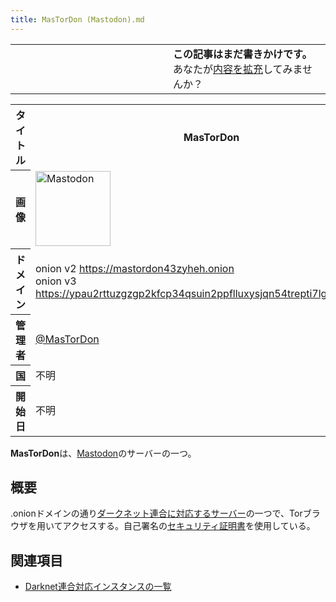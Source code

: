 ```yaml
---
title: MasTorDon (Mastodon).md
---
```

<div>

<table>
<colgroup>
<col style="width: 50%" />
<col style="width: 50%" />
</colgroup>
<tbody>
<tr class="odd">
<td></td>
<td><strong>この記事はまだ書きかけです。</strong>
<div>
あなたが<a href="https://ja.mstdn.wiki/MasTorDon_(Mastodon)&amp;action=edit" rel="nofollow">内容を拡充</a>してみませんか？
</div></td>
</tr>
</tbody>
</table>

<table>
<colgroup>
<col style="width: 50%" />
<col style="width: 50%" />
</colgroup>
<tbody>
<tr class="header">
<th>タイトル</th>
<th>MasTorDon</th>
</tr>

<tr class="odd">
<th>画像</th>
<td><a href="/%E3%83%95%E3%82%A1%E3%82%A4%E3%83%AB:Mastodon_logo.png" title="Mastodon"><img src="/images/thumb/0/00/Mastodon_logo.png/120px-Mastodon_logo.png" srcset="/images/thumb/0/00/Mastodon_logo.png/180px-Mastodon_logo.png 1.5x, /images/0/00/Mastodon_logo.png 2x" width="120" height="120" alt="Mastodon" /></a></td>
</tr>
<tr class="even">
<th scope="row">ドメイン</th>
<td>onion v2 <a href="https://mastordon43zyheh.onion" rel="nofollow">https://mastordon43zyheh.onion</a><br />
onion v3 <a href="https://ypau2rttuzgzgp2kfcp34qsuin2ppflluxysjqn54trepti7lgaiouad.onion" rel="nofollow">https://ypau2rttuzgzgp2kfcp34qsuin2ppflluxysjqn54trepti7lgaiouad.onion</a></td>
</tr>
<tr class="odd">
<th scope="row">管理者</th>
<td><a href="https://mastordon43zyheh.onion/@MasTorDon" rel="nofollow">@MasTorDon</a></td>
</tr>
<tr class="even">
<th scope="row">国</th>
<td>不明</td>
</tr>
<tr class="odd">
<th scope="row">開始日</th>
<td>不明</td>
</tr>
</tbody>
</table>

**MasTorDon**は、[Mastodon](/%E3%83%9E%E3%82%B9%E3%83%88%E3%83%89%E3%83%B3 "マストドン")のサーバーの一つ。

## 概要

.onionドメインの通り[ダークネット連合に対応するサーバー](/Darknet%E9%80%A3%E5%90%88%E5%AF%BE%E5%BF%9C%E3%82%A4%E3%83%B3%E3%82%B9%E3%82%BF%E3%83%B3%E3%82%B9%E3%81%AE%E4%B8%80%E8%A6%A7 "Darknet連合対応インスタンスの一覧")の一つで、Torブラウザを用いてアクセスする。自己署名の[セキュリティ証明書](/%E3%82%BB%E3%82%AD%E3%83%A5%E3%83%AA%E3%83%86%E3%82%A3%E8%A8%BC%E6%98%8E%E6%9B%B8 "セキュリティ証明書")を使用している。

## 関連項目

-   [Darknet連合対応インスタンスの一覧](/Darknet%E9%80%A3%E5%90%88%E5%AF%BE%E5%BF%9C%E3%82%A4%E3%83%B3%E3%82%B9%E3%82%BF%E3%83%B3%E3%82%B9%E3%81%AE%E4%B8%80%E8%A6%A7 "Darknet連合対応インスタンスの一覧")

</div>
